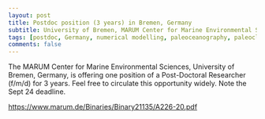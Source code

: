 ```yaml
---
layout: post
title: Postdoc position (3 years) in Bremen, Germany
subtitle: University of Bremen, MARUM Center for Marine Environmental Sciences
tags: [postdoc, Germany, numerical modelling, paleoceanography, paleoclimate]
comments: false
---
```

The MARUM Center for Marine Environmental Sciences, University of
Bremen, Germany, is offering one position of a Post-Doctoral Researcher
(f/m/d) for 3 years. Feel free to circulate this opportunity widely.
Note the Sept 24 deadline.

https://www.marum.de/Binaries/Binary21135/A226-20.pdf
